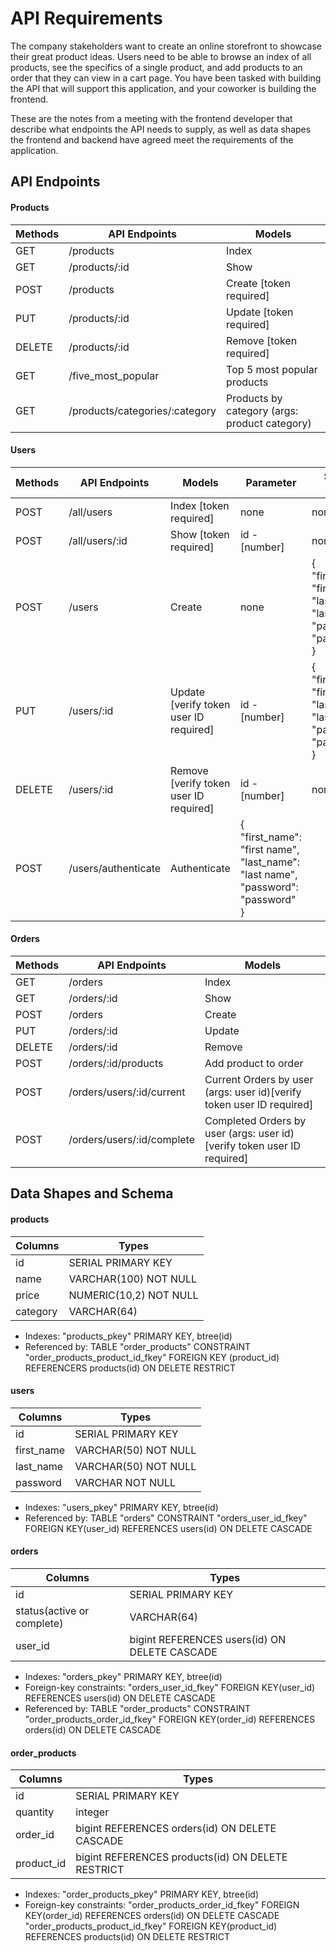 # API Requirements

The company stakeholders want to create an online storefront to showcase their great product ideas. Users need to be able to browse an index of all products, see the specifics of a single product, and add products to an order that they can view in a cart page. You have been tasked with building the API that will support this application, and your coworker is building the frontend.

These are the notes from a meeting with the frontend developer that describe what endpoints the API needs to supply, as well as data shapes the frontend and backend have agreed meet the requirements of the application.

## API Endpoints

#### Products

| Methods | API Endpoints                  | Models                                        |
| ------- | ------------------------------ | --------------------------------------------- |
| GET     | /products                      | Index                                         |
| GET     | /products/:id                  | Show                                          |
| POST    | /products                      | Create [token required]                       |
| PUT     | /products/:id                  | Update [token required]                       |
| DELETE  | /products/:id                  | Remove [token required]                       |
| GET     | /five_most_popular             | Top 5 most popular products                   |
| GET     | /products/categories/:category | Products by category (args: product category) |

#### Users

| Methods | API Endpoints       | Models                                 | Parameter                                                                        | Sample JSON                                                                      |
| ------- | ------------------- | -------------------------------------- | -------------------------------------------------------------------------------- | -------------------------------------------------------------------------------- |
| POST    | /all/users          | Index [token required]                 | none                                                                             | none                                                                             |
| POST    | /all/users/:id      | Show [token required]                  | id - [number]                                                                    | none                                                                             |
| POST    | /users              | Create                                 | none                                                                             | { "first_name": "first name", "last_name": "last name", "password": "password" } |
| PUT     | /users/:id          | Update [verify token user ID required] | id - [number]                                                                    | { "first_name": "first name", "last_name": "last name" "password": "password" }  |
| DELETE  | /users/:id          | Remove [verify token user ID required] | id - [number]                                                                    | none                                                                             |
| POST    | /users/authenticate | Authenticate                           | { "first_name": "first name", "last_name": "last name", "password": "password" } |

#### Orders

| Methods | API Endpoints              | Models                                                                  |
| ------- | -------------------------- | ----------------------------------------------------------------------- |
| GET     | /orders                    | Index                                                                   |
| GET     | /orders/:id                | Show                                                                    |
| POST    | /orders                    | Create                                                                  |
| PUT     | /orders/:id                | Update                                                                  |
| DELETE  | /orders/:id                | Remove                                                                  |
| POST    | /orders/:id/products       | Add product to order                                                    |
| POST    | /orders/users/:id/current  | Current Orders by user (args: user id)[verify token user ID required]   |
| POST    | /orders/users/:id/complete | Completed Orders by user (args: user id)[verify token user ID required] |

## Data Shapes and Schema

#### products

| Columns  | Types                  |
| -------- | ---------------------- |
| id       | SERIAL PRIMARY KEY     |
| name     | VARCHAR(100) NOT NULL  |
| price    | NUMERIC(10,2) NOT NULL |
| category | VARCHAR(64)            |

- Indexes: "products_pkey" PRIMARY KEY, btree(id)
- Referenced by: TABLE "order_products" CONSTRAINT "order_products_product_id_fkey" FOREIGN KEY (product_id) REFERENCERS products(id) ON DELETE RESTRICT

#### users

| Columns    | Types                |
| ---------- | -------------------- |
| id         | SERIAL PRIMARY KEY   |
| first_name | VARCHAR(50) NOT NULL |
| last_name  | VARCHAR(50) NOT NULL |
| password   | VARCHAR NOT NULL     |

- Indexes: "users_pkey" PRIMARY KEY, btree(id)
- Referenced by: TABLE "orders" CONSTRAINT "orders_user_id_fkey" FOREIGN KEY(user_id) REFERENCES users(id) ON DELETE CASCADE

#### orders

| Columns                    | Types                                         |
| -------------------------- | --------------------------------------------- |
| id                         | SERIAL PRIMARY KEY                            |
| status(active or complete) | VARCHAR(64)                                   |
| user_id                    | bigint REFERENCES users(id) ON DELETE CASCADE |

- Indexes: "orders_pkey" PRIMARY KEY, btree(id)
- Foreign-key constraints: "orders_user_id_fkey" FOREIGN KEY(user_id) REFERENCES users(id) ON DELETE CASCADE
- Referenced by: TABLE "order_products" CONSTRAINT "order_products_order_id_fkey" FOREIGN KEY(order_id) REFERENCES orders(id) ON DELETE CASCADE

#### order_products

| Columns    | Types                                             |
| ---------- | ------------------------------------------------- |
| id         | SERIAL PRIMARY KEY                                |
| quantity   | integer                                           |
| order_id   | bigint REFERENCES orders(id) ON DELETE CASCADE    |
| product_id | bigint REFERENCES products(id) ON DELETE RESTRICT |

- Indexes: "order_products_pkey" PRIMARY KEY, btree(id)
- Foreign-key constraints:
  "order_products_order_id_fkey" FOREIGN KEY(order_id) REFERENCES orders(id) ON DELETE CASCADE
  "order_products_product_id_fkey" FOREIGN KEY(product_id) REFERENCES products(id) ON DELETE RESTRICT
